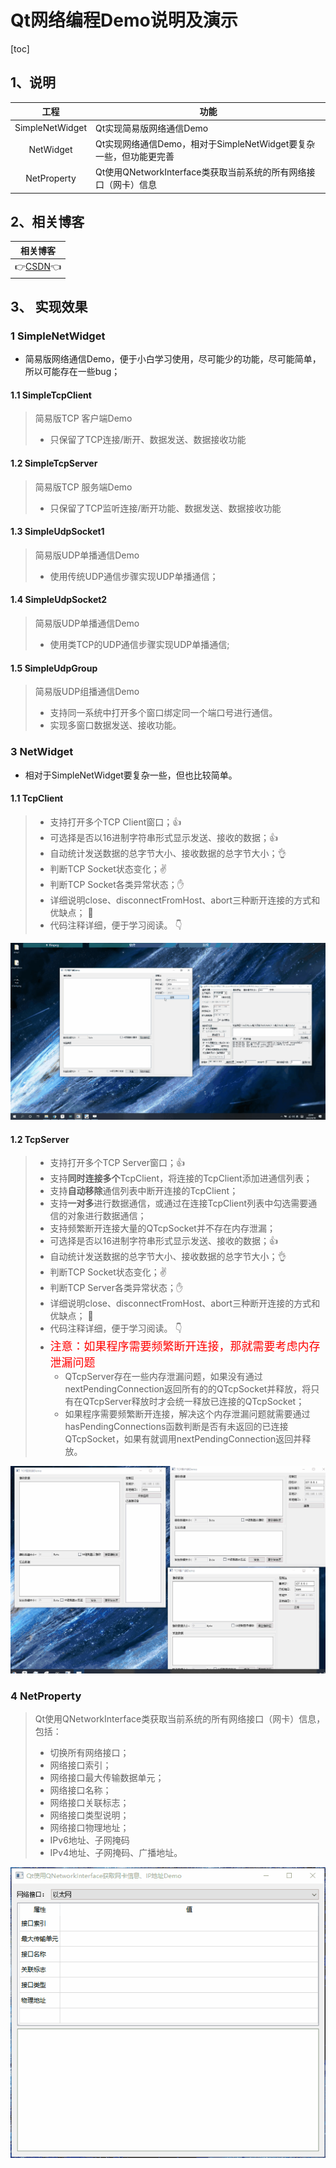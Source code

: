 # Qt网络编程Demo说明及演示

[toc]



## 1、说明

|      工程       | 功能                                                         |
| :-------------: | ------------------------------------------------------------ |
| SimpleNetWidget | Qt实现简易版网络通信Demo                                     |
|    NetWidget    | Qt实现网络通信Demo，相对于SimpleNetWidget要复杂一些，但功能更完善 |
|   NetProperty   | Qt使用QNetworkInterface类获取当前系统的所有网络接口（网卡）信息 |

 

## 2、相关博客

|                           相关博客                           |
| :----------------------------------------------------------: |
| 👉[CSDN](https://blog.csdn.net/qq_43627907/category_11763319.html)👈 |



## 3、 实现效果

### 1 SimpleNetWidget

* 简易版网络通信Demo，便于小白学习使用，尽可能少的功能，尽可能简单，所以可能存在一些bug；

#### 1.1 SimpleTcpClient

> 简易版TCP 客户端Demo
>
> * 只保留了TCP连接/断开、数据发送、数据接收功能

#### 1.2  SimpleTcpServer

> 简易版TCP 服务端Demo
>
> * 只保留了TCP监听连接/断开功能、数据发送、数据接收功能

#### 1.3 SimpleUdpSocket1

> 简易版UDP单播通信Demo
>
> - 使用传统UDP通信步骤实现UDP单播通信；

#### 1.4 SimpleUdpSocket2

> 简易版UDP单播通信Demo
>
> - 使用类TCP的UDP通信步骤实现UDP单播通信;

#### 1.5 SimpleUdpGroup

> 简易版UDP组播通信Demo
>
> - 支持同一系统中打开多个窗口绑定同一个端口号进行通信。
> - 实现多窗口数据发送、接收功能。

### 3 NetWidget

* 相对于SimpleNetWidget要复杂一些，但也比较简单。

#### 1.1 TcpClient

  > * 支持打开多个TCP Client窗口；👍
  > * 可选择是否以16进制字符串形式显示发送、接收的数据；👍
  > * 自动统计发送数据的总字节大小、接收数据的总字节大小；👌
  > * 判断TCP Socket状态变化；✌️ 
  > * 判断TCP Socket各类异常状态；✋
  > * 详细说明close、disconnectFromHost、abort三种断开连接的方式和优缺点； 👐
  > * 代码注释详细，便于学习阅读。 👇

![TcpClient](QMNetwork.assets/TcpClient.gif)

#### 1.2 TcpServer

> * 支持打开多个TCP Server窗口；👍
> * 支持**同时连接多个**TcpClient，将连接的TcpClient添加进通信列表；
> * 支持**自动移除**通信列表中断开连接的TcpClient；
> * 支持**一对多**进行数据通信，或通过在连接TcpClient列表中勾选需要通信的对象进行数据通信；
> * 支持频繁断开连接大量的QTcpSocket并不存在内存泄漏；
> * 可选择是否以16进制字符串形式显示发送、接收的数据；👍
> * 自动统计发送数据的总字节大小、接收数据的总字节大小；👌
> * 判断TCP Socket状态变化；✌️ 
> * 判断TCP Server各类异常状态；✋
> * 详细说明close、disconnectFromHost、abort三种断开连接的方式和优缺点； 👐
> * 代码注释详细，便于学习阅读。 👇
> * <font color="Red" size=4> 注意：如果程序需要频繁断开连接，那就需要考虑内存泄漏问题</font>
>   * QTcpServer存在一些内存泄漏问题，如果没有通过nextPendingConnection返回所有的的QTcpSocket并释放，将只有在QTcpServer释放时才会统一释放已连接的QTcpSocket；
>   * 如果程序需要频繁断开连接，解决这个内存泄漏问题就需要通过hasPendingConnections函数判断是否有未返回的已连接QTcpSocket，如果有就调用nextPendingConnection返回并释放。

![TcpServer](QMNetwork.assets/TcpServer.gif)



### 4 NetProperty

> Qt使用QNetworkInterface类获取当前系统的所有网络接口（网卡）信息，包括：
>
> * 切换所有网络接口；
> * 网络接口索引；
> * 网络接口最大传输数据单元；
> * 网络接口名称；
> * 网络接口关联标志；
> * 网络接口类型说明；
> * 网络接口物理地址；
> * IPv6地址、子网掩码
> * IPv4地址、子网掩码、广播地址。

![NetProperty](QMNetwork.assets/NetProperty.gif)